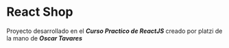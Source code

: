 # React Shop

Proyecto desarrollado en el ___Curso Practico de ReactJS___ creado por platzi de la mano de ___Oscar Tavares___
